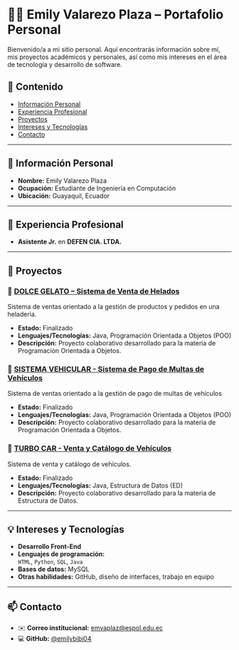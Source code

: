 # 👩‍💻 Emily Valarezo Plaza – Portafolio Personal

Bienvenido/a a mi sitio personal. Aquí encontrarás información sobre mí, mis proyectos académicos y personales, así como mis intereses en el área de tecnología y desarrollo de software.

## 📌 Contenido

- [Información Personal](#información-personal)
- [Experiencia Profesional](#experiencia-profesional)
- [Proyectos](#proyectos)
- [Intereses y Tecnologías](#intereses-y-tecnologías)
- [Contacto](#contacto)

---

## 🧍 Información Personal

- **Nombre:** Emily Valarezo Plaza  
- **Ocupación:** Estudiante de Ingeniería en Computación  
- **Ubicación:** Guayaquil, Ecuador  

---

## 💼 Experiencia Profesional

- **Asistente Jr.** en **DEFEN CIA. LTDA.**

---

## 🚀 Proyectos

### 📌 [DOLCE GELATO – Sistema de Venta de Helados](https://github.com/emilybibi04/POO4_PROY2P_Jimenez_Suarez_Valarezo)

Sistema de ventas orientado a la gestión de productos y pedidos en una heladería.

- **Estado:** Finalizado  
- **Lenguajes/Tecnologías:** Java, Programación Orientada a Objetos (POO)  
- **Descripción:** Proyecto colaborativo desarrollado para la materia de Programación Orientada a Objetos.

### 📌 [SISTEMA VEHICULAR - Sistema de Pago de Multas de Vehículos](https://github.com/emilybibi04/POO4_1P_G8_JimenezSuarezValarezo)

Sistema de ventas orientado a la gestión de pago de multas de vehículos

- **Estado:** Finalizado  
- **Lenguajes/Tecnologías:** Java, Programación Orientada a Objetos (POO)  
- **Descripción:** Proyecto colaborativo desarrollado para la materia de Programación Orientada a Objetos.

### 📌 [TURBO CAR - Venta y Catálogo de Vehículos](https://github.com/emilybibi04/ED_P1_Grupo12_Repositorio)

Sistema de venta y catálogo de vehículos.

- **Estado:** Finalizado  
- **Lenguajes/Tecnologías:** Java, Estructura de Datos (ED)
- **Descripción:** Proyecto colaborativo desarrollado para la materia de Estructura de Datos.
  
---

## 💡 Intereses y Tecnologías

- **Desarrollo Front-End**
- **Lenguajes de programación:**  
  `HTML`, `Python`, `SQL`, `Java`
- **Bases de datos:** MySQL
- **Otras habilidades:** GitHub, diseño de interfaces, trabajo en equipo

---

## 📫 Contacto

- ✉️ **Correo institucional:** [emvaplaz@espol.edu.ec](mailto:emvaplaz@espol.edu.ec)  
- 💻 **GitHub:** [@emilybibi04](https://github.com/emilybibi04)
